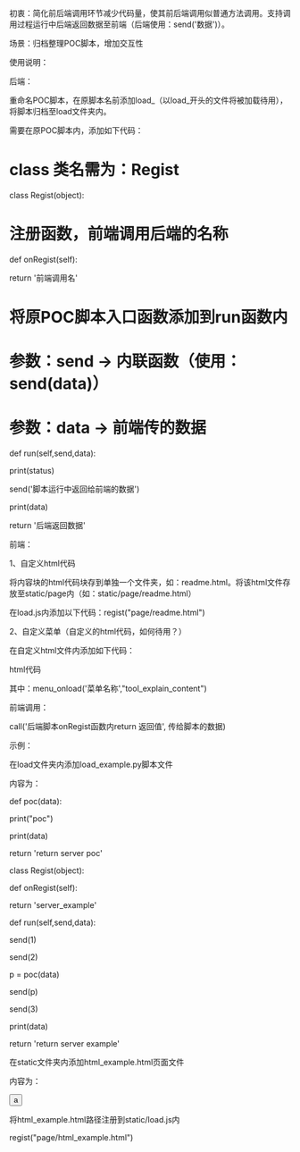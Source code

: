 初衷：简化前后端调用环节减少代码量，使其前后端调用似普通方法调用。支持调用过程运行中后端返回数据至前端（后端使用：send('数据')）。

场景：归档整理POC脚本，增加交互性

使用说明：

后端：

重命名POC脚本，在原脚本名前添加load_（以load_开头的文件将被加载待用），将脚本归档至load文件夹内。

需要在原POC脚本内，添加如下代码：

# class 类名需为：Regist

class Regist(object):

# 注册函数，前端调用后端的名称

def onRegist(self):

return '前端调用名'

# 将原POC脚本入口函数添加到run函数内

# 参数：send -> 内联函数（使用：send(data)）

# 参数：data -> 前端传的数据

def run(self,send,data):

print(status)

send('脚本运行中返回给前端的数据')

print(data)

return '后端返回数据'

前端：

1、自定义html代码

将内容块的html代码块存到单独一个文件夹，如：readme.html。将该html文件存放至static/page内（如：static/page/readme.html）

在load.js内添加以下代码：regist("page/readme.html")

2、自定义菜单（自定义的html代码，如何待用？）

在自定义html文件内添加如下代码：

<script>

menu_onload('工具说明',"内容div id")

</script>

<div id="内容div id" class="content">

html代码

</div>

其中：menu_onload('菜单名称',"tool_explain_content")

前端调用：

call('后端脚本onRegist函数内return 返回值', 传给脚本的数据)

示例：

在load文件夹内添加load_example.py脚本文件

内容为：

def poc(data):

print("poc")

print(data)

return 'return server poc'

class Regist(object):

def onRegist(self):

return 'server_example'

def run(self,send,data):

send(1)

send(2)

p = poc(data)

send(p)

send(3)

print(data)

return 'return server example'

在static文件夹内添加html_example.html页面文件

内容为：

<script>

menu_onload('菜单实例',"html_example")

</script>

<div id="html_example" class="content">

<button onclick="ex()">a</button>

</div>

<script>

function example(data){

alert('example')

alert(data)

}

function ex(){

call('server_example', 'data example', 'example')

}

</script>

将html_example.html路径注册到static/load.js内

regist("page/html_example.html")
